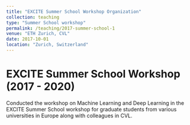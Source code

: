 ```yaml
---
title: "EXCITE Summer School Workshop Organization"
collection: teaching
type: "Summer School workshop"
permalink: /teaching/2017-summer-school-1
venue: "ETH Zurich, CVL"
date: 2017-10-01
location: "Zurich, Switzerland"
---
```


EXCITE Summer School Workshop (2017 - 2020)
======
Conducted the workshop on Machine Learning and Deep Learning in the EXCITE Summer School workshop for graduate students from various universities in Europe along with colleagues in CVL.
